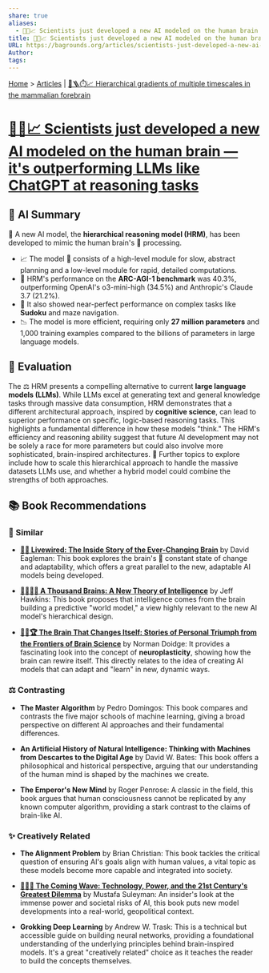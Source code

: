```yaml
---
share: true
aliases:
  - 🧠🤖📈 Scientists just developed a new AI modeled on the human brain — it's outperforming LLMs like ChatGPT at reasoning tasks
title: 🧠🤖📈 Scientists just developed a new AI modeled on the human brain — it's outperforming LLMs like ChatGPT at reasoning tasks
URL: https://bagrounds.org/articles/scientists-just-developed-a-new-ai-modeled-on-the-human-brain-its-outperforming-llms-like-chatgpt-at-reasoning-tasks
Author:
tags:
---
```

[Home](../index.md) > [Articles](./index.md) | [🧠🪜⏱️📈 Hierarchical gradients of multiple timescales in the mammalian forebrain](./hierarchical-gradients-of-multiple-timescales-in-the-mammalian-forebrain.md)  
# [🧠🤖📈 Scientists just developed a new AI modeled on the human brain — it's outperforming LLMs like ChatGPT at reasoning tasks](https://www.livescience.com/technology/artificial-intelligence/scientists-just-developed-an-ai-modeled-on-the-human-brain-and-its-outperforming-llms-like-chatgpt-at-reasoning-tasks)  
## 🤖 AI Summary  
  
🧠 A new AI model, the **hierarchical reasoning model (HRM)**, has been developed to mimic the human brain's 🧠 processing.  
* 📈 The model 🤖 consists of a high-level module for slow, abstract planning and a low-level module for rapid, detailed computations.  
* 💯 HRM's performance on the **ARC-AGI-1 benchmark** was 40.3%, outperforming OpenAI's o3-mini-high (34.5%) and Anthropic's Claude 3.7 (21.2%).  
* 🚀 It also showed near-perfect performance on complex tasks like **Sudoku** and maze navigation.  
* 📉 The model is more efficient, requiring only **27 million parameters** and 1,000 training examples compared to the billions of parameters in large language models.  
  
## 🤔 Evaluation  
  
The ⚖️ HRM presents a compelling alternative to current **large language models (LLMs)**. While LLMs excel at generating text and general knowledge tasks through massive data consumption, HRM demonstrates that a different architectural approach, inspired by **cognitive science**, can lead to superior performance on specific, logic-based reasoning tasks. This highlights a fundamental difference in how these models "think." The HRM's efficiency and reasoning ability suggest that future AI development may not be solely a race for more parameters but could also involve more sophisticated, brain-inspired architectures. 🤔 Further topics to explore include how to scale this hierarchical approach to handle the massive datasets LLMs use, and whether a hybrid model could combine the strengths of both approaches.  
  
## 📚 Book Recommendations  
  
### 🧠 Similar  
  
- **[🧠🔄 Livewired: The Inside Story of the Ever-Changing Brain](../books/livewired-the-inside-story-of-the-ever-changing-brain.md)** by David Eagleman: This book explores the brain's 🧠 constant state of change and adaptability, which offers a great parallel to the new, adaptable AI models being developed.  
  
- **[🧠🧠🧠🧠 A Thousand Brains: A New Theory of Intelligence](../books/a-thousand-brains.md)** by Jeff Hawkins: This book proposes that intelligence comes from the brain building a predictive "world model," a view highly relevant to the new AI model's hierarchical design.  
  
- **[🧠🔄🏆 The Brain That Changes Itself: Stories of Personal Triumph from the Frontiers of Brain Science](../books/the-brain-that-changes-itself.md)** by Norman Doidge: It provides a fascinating look into the concept of **neuroplasticity**, showing how the brain can rewire itself. This directly relates to the idea of creating AI models that can adapt and "learn" in new, dynamic ways.  
  
### ⚖️ Contrasting  
  
- **The Master Algorithm** by Pedro Domingos: This book compares and contrasts the five major schools of machine learning, giving a broad perspective on different AI approaches and their fundamental differences.  
  
- **An Artificial History of Natural Intelligence: Thinking with Machines from Descartes to the Digital Age** by David W. Bates: This book offers a philosophical and historical perspective, arguing that our understanding of the human mind is shaped by the machines we create.  
  
- **The Emperor's New Mind** by Roger Penrose: A classic in the field, this book argues that human consciousness cannot be replicated by any known computer algorithm, providing a stark contrast to the claims of brain-like AI.  
  
### ✨ Creatively Related  
  
- **The Alignment Problem** by Brian Christian: This book tackles the critical question of ensuring AI's goals align with human values, a vital topic as these models become more capable and integrated into society.  
  
- **[🌊🤖🤔 The Coming Wave: Technology, Power, and the 21st Century's Greatest Dilemma](../books/the-coming-wave-technology-power-and-the-21st-centurys-greatest-dilemma.md)** by Mustafa Suleyman: An insider's look at the immense power and societal risks of AI, this book puts new model developments into a real-world, geopolitical context.  
  
- **Grokking Deep Learning** by Andrew W. Trask: This is a technical but accessible guide on building neural networks, providing a foundational understanding of the underlying principles behind brain-inspired models. It's a great "creatively related" choice as it teaches the reader to build the concepts themselves.